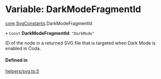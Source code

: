 # Variable: DarkModeFragmentId

[core](../modules/core.md).[SvgConstants](../modules/core.SvgConstants.md).DarkModeFragmentId

• `Const` **DarkModeFragmentId**: ``"DarkMode"``

ID of the node in a returned SVG file that is targeted when Dark Mode is enabled in Coda.

#### Defined in

[helpers/svg.ts:5](https://github.com/coda/packs-sdk/blob/main/helpers/svg.ts#L5)
